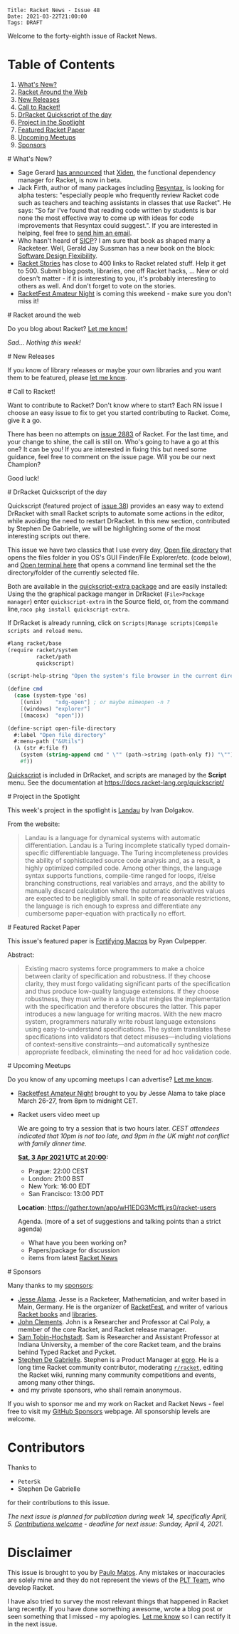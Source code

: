     Title: Racket News - Issue 48
    Date: 2021-03-22T21:00:00
    Tags: DRAFT

Welcome to the forty-eighth issue of Racket News.


# Table of Contents

1. [What's New?](#whatsnew)
2. [Racket Around the Web](#aroundtheweb)
3. [New Releases](#newreleases)
4. [Call to Racket!](#calltoracket)
5. [DrRacket Quickscript of the day](#quick)
6. [Project in the Spotlight](#spotlight)
7. [Featured Racket Paper](#featuredpaper)
8. [Upcoming Meetups](#meetups)
9. [Sponsors](#sponsors)

<div id='whatsnew'/>
# What's New?

* Sage Gerard [has announced](https://groups.google.com/g/racket-users/c/j0rOqkaaDss/m/lLUjAKl1BgAJ) that [Xiden](https://github.com/zyrolasting/xiden), the functional dependency manager for Racket, is now in beta.
* Jack Firth, author of many packages including [Resyntax](https://github.com/jackfirth/resyntax), is looking for alpha testers: "especially people who frequently review Racket code such as teachers and teaching assistants in classes that use Racket". He says: "So far I’ve found that reading code written by students is bar none the most effective way to come up with ideas for code improvements that Resyntax could suggest.". If you are interested in helping, feel free to [send him an email](mailto:jackhfirth@gmail.com).
* Who hasn't heard of [SICP](https://mitpress.mit.edu/sites/default/files/sicp/index.html)? I am sure that book as shaped many a Racketeer. Well, Gerald Jay Sussman has a new book on the block: [Software Design Flexibility](https://mitpress.mit.edu/books/software-design-flexibility).
* [Racket Stories](https://racket-stories.com) has close to 400 links to Racket related stuff. Help it get to 500. Submit blog posts, libraries, one off Racket hacks, ... New or old doesn't matter - if it is interesting to you, it's probably interesting to others as well. And don't forget to vote on the stories.
* [RacketFest Amateur Night](https://racketfest.com/) is coming this weekend - make sure you don't miss it!

<div id='aroundtheweb'/>
# Racket around the web

Do you blog about Racket? [Let me know!](mailto:pmatos@linki.tools)

*Sad... Nothing this week!*

<div id='newreleases'/>
# New Releases

If you know of library releases or maybe your own libraries and you want them to be featured, please [let me know](mailto:pmatos@linki.tools).



<div id='calltoracket'/>
# Call to Racket!

Want to contribute to Racket? Don't know where to start? Each RN issue I choose an easy issue to fix to get you started contributing to Racket. Come, give it a go.

There has been no attempts on [issue 2883](https://github.com/racket/racket/issues/2883) of Racket. For the last time, and your change to shine, the call is still on. Who's going to have a go at this one? It can be you! If you are interested in fixing this but need some guidance, feel free to comment on the issue page. Will you be our next Champion? 

Good luck!

<div id='quick'/>
# DrRacket Quickscript of the day

Quickscript (featured project of [issue 38](https://racket-news.com/2020/09/racket-news-issue-38.html)) provides an easy way to extend DrRacket with small Racket scripts to automate some actions in the editor, while avoiding the need to restart DrRacket. In this new section, contributed by Stephen De Gabrielle, we will be highlighting some of the most interesting scripts out there.

This issue we have two classics that I use every day, [Open file directory](https://github.com/Metaxal/quickscript-extra/blob/master/scripts/open-dir.rkt) that opens the files folder in you OS's GUI Finder/File Explorer/etc. (code below), and [Open terminal here](https://github.com/Metaxal/quickscript-extra/blob/master/scripts/open-terminal.rkt) that opens a command line terminal set the the directory/folder of the currently selected file. 

Both are available in the [quickscript-extra package](https://docs.racket-lang.org/quickscript-extra) and are easily installed: 
Using the the graphical package manger in DrRacket (`File>Package manager`) enter `quickscript-extra` in the Source field, or, from the command line,`raco pkg install quickscript-extra`.

If DrRacket is already running, click on `Scripts|Manage scripts|Compile
scripts and reload menu`.

```scheme
#lang racket/base
(require racket/system
         racket/path
         quickscript)

(script-help-string "Open the system's file browser in the current directory.")

(define cmd
  (case (system-type 'os)
    [(unix)    "xdg-open"] ; or maybe mimeopen -n ?
    [(windows) "explorer"]
    [(macosx)  "open"]))

(define-script open-file-directory
  #:label "Open file directory"
  #:menu-path ("&Utils")
  (λ (str #:file f)
    (system (string-append cmd " \"" (path->string (path-only f)) "\""))
    #f))
```
[Quickscript](https://docs.racket-lang.org/quickscript/) is included in DrRacket, and scripts are managed by the **Script** menu. See the documentation at https://docs.racket-lang.org/quickscript/

<div id='spotlight'/>
# Project in the Spotlight

This week's project in the spotlight is [Landau](https://gitlab.iaaras.ru/iaaras/landau) by Ivan Dolgakov.

From the website:

> Landau is a language for dynamical systems with automatic differentiation.
> Landau is a Turing incomplete statically typed domain-specific differentiable language. The Turing incompleteness provides the ability of sophisticated source code analysis and, as a result, a highly optimized compiled code. Among other things, the language syntax supports functions, compile-time ranged for loops, if/else branching constructions, real variables and arrays, and the ability to manually discard calculation where the automatic derivatives values are expected to be negligibly small. In spite of reasonable restrictions, the language is rich enough to express and differentiate any cumbersome paper-equation with practically no effort.

<div id='featuredpaper'/>
# Featured Racket Paper

This issue's featured paper is [Fortifying Macros](https://drive.google.com/file/d/1ncEJXZYwCJzIpgzUlsf0Hx-9InlIYN3x/view?usp=sharing) by Ryan Culpepper.

Abstract:

> Existing macro systems force programmers to make a choice between clarity of specification and robustness. If they choose clarity, they must forgo validating significant parts of the specification and thus produce low-quality language extensions. If they choose robustness, they must write in a style that mingles the implementation with the specification and therefore obscures the latter. This paper introduces a new language for writing macros. With the new macro system, programmers naturally write robust language extensions using easy-to-understand specifications. The system translates these specifications into validators that detect misuses—including violations of context-sensitive constraints—and automatically synthesize appropriate feedback, eliminating the need for ad hoc validation code.

<div id='meetups'/>
# Upcoming Meetups

Do you know of any upcoming meetups I can advertise? [Let me know](mailto:pmatos@linki.tools).

* [Racketfest Amateur Night](https://racketfest.com/) brought to you by Jesse Alama to take place March 26-27, from 8pm to midnight CET.
* Racket users video meet up

    We are going to try a session that is two hours later.
    _CEST attendees indicated that 10pm is not too late, and 9pm in the UK might not conflict with family dinner time._

    **[Sat, 3 Apr 2021 UTC at 20:00](https://www.timeanddate.com/worldclock/converter.html?iso=20210403T200000&p1=204&p2=136&p3=179&p4=224):** 
    * Prague: 22:00 CEST
    * London: 21:00 BST
    * New York: 16:00 EDT
    * San Francisco: 13:00 PDT
 
    **Location**: <https://gather.town/app/wH1EDG3McffLjrs0/racket-users>

    Agenda. (more of a set of suggestions and talking points than a strict agenda)
    * What have you been working on?
    * Papers/package for discussion
    * items from latest [Racket News](https://racket-news.com/)

<div id='sponsors'/>
# Sponsors

Many thanks to my [sponsors](https://github.com/sponsors/pmatos/):

* [Jesse Alama](http://serverracket.com/). Jesse is a Racketeer, Mathematician, and writer based in Main, Germany. He is the organizer of [RacketFest](https://racketfest.com/), and writer of various [Racket books](https://gumroad.com/jessealama) and [libraries](https://pkgd.racket-lang.org/pkgn/search?tags=author%3Ajesse%40serverracket.com).
* [John Clements](https://www.brinckerhoff.org). John is a Researcher and Professor at Cal Poly, a member of the core Racket, and Racket release manager.
* [Sam Tobin-Hochstadt](https://samth.github.io/). Sam is Researcher and Assistant Professor at Indiana University, a member of the core Racket team, and the brains behind Typed Racket and Pycket.
* [Stephen De Gabrielle](http://linkedin.com/in/stephen-de-gabrielle/). Stephen is a Product Manager at [epro](https://epro.com). He is a long time Racket community contributor, moderating [`r/racket`](https://reddit.com/r/racket), editing the Racket wiki, running many community competitions and events, among many other things.
* and my private sponsors, who shall remain anonymous.

If you wish to sponsor me and my work on Racket and Racket News - feel free to visit my [GitHub Sponsors](https://github.com/sponsors/pmatos/) webpage. All sponsorship levels are welcome.

# Contributors

Thanks to

* `PeterSk`
* Stephen De Gabrielle

for their contributions to this issue.

_The next issue is planned for publication during week 14, specifically April, 5. [Contributions welcome](https://github.com/pmatos/racket-news/issues) - deadline for next issue: Sunday, April 4, 2021._

# Disclaimer

This issue is brought to you by [Paulo Matos](mailto:pmatos@linki.tools). Any mistakes or inaccuracies are solely mine and
they do not represent the views of the [PLT Team](http://www.racket-lang.org/team.html), who develop Racket.

I have also tried to survey the most relevant things that happened in Racket lang recently. If you have done something awesome, wrote a blog post or seen something that I missed - my apologies. [Let me know](mailto:pmatos@linki.tools) so I can rectify it in the next issue.
